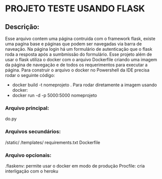 # PROJETO TESTE USANDO FLASK

## Descrição:
Esse arquivo contem uma página contruida com o framework flask, existe uma pagína base e páginas que podem ser navegadas via barra de naveação. Na página login há um formulário de autenticação que o flask roda a resposta após a sumbmissão do formulário.
Esse projeto além de usar o flask utiliza o docker com o arquivo Dockerfile criando uma imagem da página de navegação e de todos os requerimentos para executar a página.
Para construir o arquivo o docker no Powershell da IDE precisa rodar o seguinte código:
 - docker build -t nomeprojeto .
 Para rodar diretamente a imagem usando docker:
 - docker run -d -p 5000:5000 nomeprojeto

 ### Arquivo principal:
 do.py
 ### Arquivos secundários:
 /static/
 /templates/
 requirements.txt
 Dockerfile

 ### Arquivo opcionais:
 .flaskenv: permite usar o docker em modo de produção
 Procfile: cria interligação com o heroku






